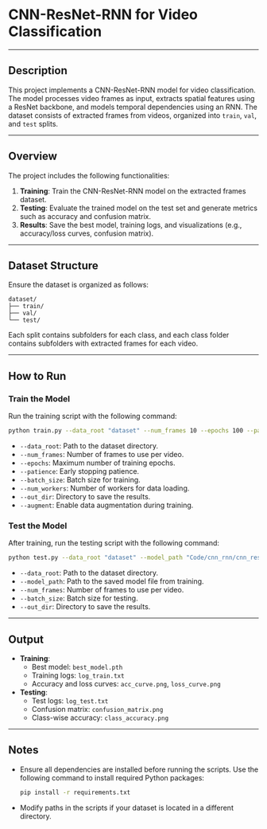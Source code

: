 # CNN-ResNet-RNN for Video Classification

---

## Description
This project implements a CNN-ResNet-RNN model for video classification. The model processes video frames as input, extracts spatial features using a ResNet backbone, and models temporal dependencies using an RNN. The dataset consists of extracted frames from videos, organized into `train`, `val`, and `test` splits.

---

## Overview
The project includes the following functionalities:
1. **Training**: Train the CNN-ResNet-RNN model on the extracted frames dataset.
2. **Testing**: Evaluate the trained model on the test set and generate metrics such as accuracy and confusion matrix.
3. **Results**: Save the best model, training logs, and visualizations (e.g., accuracy/loss curves, confusion matrix).

---

## Dataset Structure
Ensure the dataset is organized as follows:
```
dataset/
├── train/
├── val/
└── test/
```

Each split contains subfolders for each class, and each class folder contains subfolders with extracted frames for each video.

---

## How to Run

### Train the Model
Run the training script with the following command:
```bash
python train.py --data_root "dataset" --num_frames 10 --epochs 100 --patience 20 --batch_size 16 --num_workers 0 --out_dir "Code/cnn_rnn/cnn_resnet_rnn_lstm/results/frames_10/augment" --augment
```
- `--data_root`: Path to the dataset directory.
- `--num_frames`: Number of frames to use per video.
- `--epochs`: Maximum number of training epochs.
- `--patience`: Early stopping patience.
- `--batch_size`: Batch size for training.
- `--num_workers`: Number of workers for data loading.
- `--out_dir`: Directory to save the results.
- `--augment`: Enable data augmentation during training.

### Test the Model
After training, run the testing script with the following command:
```bash
python test.py --data_root "dataset" --model_path "Code/cnn_rnn/cnn_resnet_rnn_lstm/results/frames_10/augment/best_model.pth" --num_frames 10 --batch_size 16 --out_dir "Code/cnn_rnn/cnn_resnet_rnn_lstm/results/frames_10/augment"
```
- `--data_root`: Path to the dataset directory.
- `--model_path`: Path to the saved model file from training.
- `--num_frames`: Number of frames to use per video.
- `--batch_size`: Batch size for testing.
- `--out_dir`: Directory to save the results.

---

## Output
- **Training**:
  - Best model: `best_model.pth`
  - Training logs: `log_train.txt`
  - Accuracy and loss curves: `acc_curve.png`, `loss_curve.png`
- **Testing**:
  - Test logs: `log_test.txt`
  - Confusion matrix: `confusion_matrix.png`
  - Class-wise accuracy: `class_accuracy.png`

---

## Notes
- Ensure all dependencies are installed before running the scripts. Use the following command to install required Python packages:
  ```bash
  pip install -r requirements.txt
  ```
- Modify paths in the scripts if your dataset is located in a different directory.

